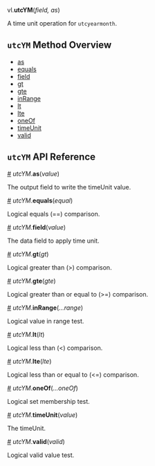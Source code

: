 vl.<b>utcYM</b>(<em>field, as</em>)

A time unit operation for <code>utcyearmonth</code>.

## <code>utcYM</code> Method Overview

* <a href="#as">as</a>
* <a href="#equals">equals</a>
* <a href="#field">field</a>
* <a href="#gt">gt</a>
* <a href="#gte">gte</a>
* <a href="#inRange">inRange</a>
* <a href="#lt">lt</a>
* <a href="#lte">lte</a>
* <a href="#oneOf">oneOf</a>
* <a href="#timeUnit">timeUnit</a>
* <a href="#valid">valid</a>

## <code>utcYM</code> API Reference

<a id="as" href="#as">#</a>
<em>utcYM</em>.<b>as</b>(<em>value</em>)

The output field to write the timeUnit value.

<a id="equals" href="#equals">#</a>
<em>utcYM</em>.<b>equals</b>(<em>equal</em>)

Logical equals (==) comparison.

<a id="field" href="#field">#</a>
<em>utcYM</em>.<b>field</b>(<em>value</em>)

The data field to apply time unit.

<a id="gt" href="#gt">#</a>
<em>utcYM</em>.<b>gt</b>(<em>gt</em>)

Logical greater than (>) comparison.

<a id="gte" href="#gte">#</a>
<em>utcYM</em>.<b>gte</b>(<em>gte</em>)

Logical greater than or equal to (>=) comparison.

<a id="inRange" href="#inRange">#</a>
<em>utcYM</em>.<b>inRange</b>(<em>...range</em>)

Logical value in range test.

<a id="lt" href="#lt">#</a>
<em>utcYM</em>.<b>lt</b>(<em>lt</em>)

Logical less than (<) comparison.

<a id="lte" href="#lte">#</a>
<em>utcYM</em>.<b>lte</b>(<em>lte</em>)

Logical less than or equal to (<=) comparison.

<a id="oneOf" href="#oneOf">#</a>
<em>utcYM</em>.<b>oneOf</b>(<em>...oneOf</em>)

Logical set membership test.

<a id="timeUnit" href="#timeUnit">#</a>
<em>utcYM</em>.<b>timeUnit</b>(<em>value</em>)

The timeUnit.

<a id="valid" href="#valid">#</a>
<em>utcYM</em>.<b>valid</b>(<em>valid</em>)

Logical valid value test.

